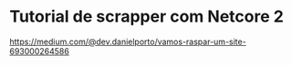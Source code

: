 # Tutorial de scrapper com Netcore 2

https://medium.com/@dev.danielporto/vamos-raspar-um-site-693000264586
